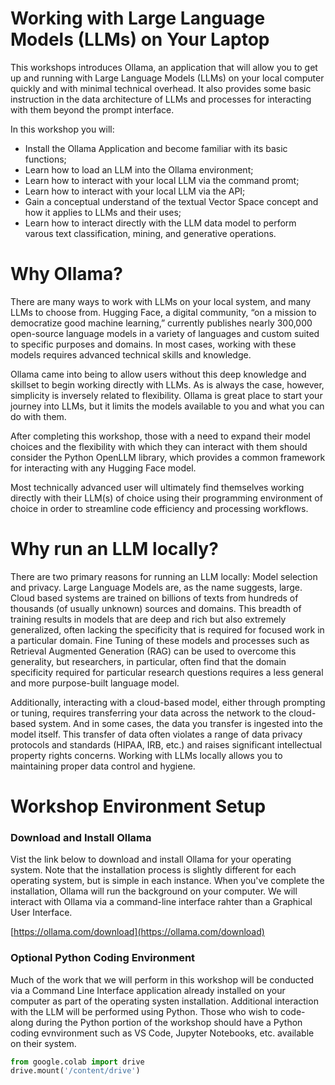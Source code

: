 Working with Large Language Models (LLMs) on Your Laptop
==========================

This workshops introduces Ollama, an application that will allow you to get up and running with Large Language Models (LLMs) on your local computer quickly and with minimal technical overhead.  It also provides some basic instruction in the data architecture of LLMs and processes for interacting with them beyond the prompt interface.  

In this workshop you will:

* Install the Ollama Application and become familiar with its basic functions;
* Learn how to load an LLM into the Ollama environment;
* Learn how to interact with your local LLM via the command promt;
* Learn how to interact with your local LLM via the API;
* Gain a conceptual understand of the textual Vector Space concept and how it applies to LLMs and their uses;
* Learn how to interact directly with the LLM data model to perform varous text classification, mining, and generative operations. 


Why Ollama?
===========

There are many ways to work with LLMs on your local system, and many LLMs to choose from.  Hugging Face, a digital community, “on a mission to democratize good machine learning,” currently publishes nearly 300,000 open-source language models in a variety of languages and custom suited to specific purposes and domains.  In most cases, working with these models requires advanced technical skills and knowledge.  

Ollama came into being to allow users without this deep knowledge and skillset to begin working directly with LLMs.  As is always the case, however, simplicity is inversely related to flexibility.   Ollama is great place to start your journey into LLMs, but it limits the models available to you and what you can do with them. 

After completing this workshop, those with a need to expand their model choices and the flexibility with which they can interact with them should consider the Python OpenLLM library, which provides a common framework for interacting with any Hugging Face model.  

Most technically advanced user will ultimately find themselves working directly with their LLM(s) of choice using their programming environment of choice in order to streamline code efficiency and processing workflows.


Why run an LLM locally?
=======================

There are two primary reasons for running an LLM locally:  Model selection and privacy.  Large Language Models are, as the name suggests, large.  Cloud based systems are trained on billions of texts from hundreds of thousands (of usually unknown) sources and domains.  This breadth of training results in models that are deep and rich but also extremely generalized, often lacking the specificity that is required for focused work in a particular domain.  Fine Tuning of these models and processes such as Retrieval Augmented Generation (RAG) can be used to overcome this generality, but researchers, in particular, often find that the domain specificity required for particular research questions requires a less general and more purpose-built language model.

Additionally, interacting with a cloud-based model, either through prompting or tuning, requires transferring your data across the network to the cloud-based system.  And in some cases, the data you transfer is ingested into the model itself.  This transfer of data often violates a range of data privacy protocols and standards (HIPAA, IRB, etc.) and raises significant intellectual property rights concerns.   Working with LLMs locally allows you to maintaining proper data control and hygiene.


Workshop Environment Setup
==========================

### Download and Install Ollama

Vist the link below to download and install Ollama for your operating system.  Note that the installation process is slightly different for each operating system, but is simple in each instance.  When you've complete the installation, Ollama will run the background on your computer.  We will interact with Ollama via a command-line interface rahter than a Graphical User Interface.

[https://ollama.com/download](https://ollama.com/download)

### Optional Python Coding Environment

Much of the work that we will perform in this workshop will be conducted via a Command Line Interface application already installed on your computer as part of the operating systen installation.  Additional interaction with the LLM will be performed using Python.  Those who wish to code-along during the Python portion of the workshop should have a Python coding evnvironment such as VS Code, Jupyter Notebooks, etc. available on their system.



```py
from google.colab import drive
drive.mount('/content/drive')
```


